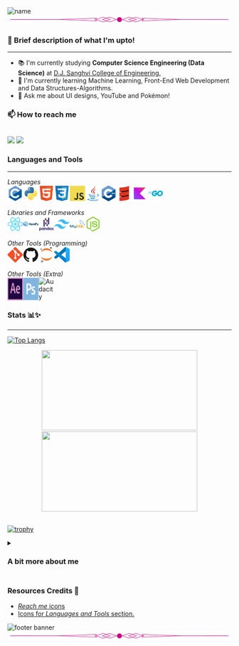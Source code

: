 <!-- Header border -->
<img src="assets/top-banner.gif" alt="name">
<img src="assets/line_divider_color.png" alt="topDivider">

<!-- Brief Description -->
### 📃 Brief description of what I'm upto!
<hr>

- 📚 I'm currently studying **Computer Science Engineering (Data Science)** at [D.J. Sanghvi College of Engineering.](https://www.djsce.ac.in/)
- 🌱 I'm currently learning Machine Learning, Front-End Web Development and Data Structures-Algorithms.
- 💬 Ask me about UI designs, YouTube and Pokémon!

<!-- Contact -->
<h3>📫 How to reach me</h3>
<img src="./assets/color-border.svg" alt="border-bottom colored"/>
<a href="mailto:samarth.tumdi@gmail.com"><img style="width: 35px;" src="https://img.icons8.com/fluent/48/000000/gmail.png"/></a>
<a href="https://www.linkedin.com/in/samarth-tumdi-4474b51b0/"><img style="width: 35px;" src="https://img.icons8.com/color/48/null/linkedin-circled--v1.png"/></a>
<br>

### Languages and Tools
<hr>
<em>Languages</em>
<div style="display: flex; justify-content: left;">
<img style="width: 35px;" src="https://raw.githubusercontent.com/devicons/devicon/master/icons/c/c-original.svg" alt="C" title="C"/> 
<img style="width: 35px;" src="https://raw.githubusercontent.com/devicons/devicon/master/icons/python/python-original.svg" alt="Python" title="Python"/> 
<img style="width: 35px;" src="https://raw.githubusercontent.com/devicons/devicon/master/icons/html5/html5-original.svg" alt="HTML" title="HTML"/> 
<img style="width: 35px;" src="https://raw.githubusercontent.com/devicons/devicon/master/icons/css3/css3-original.svg" alt="CSS" title="CSS"/> 
<img style="width: 35px;" src="https://raw.githubusercontent.com/devicons/devicon/master/icons/javascript/javascript-original.svg" alt="JavaScript" title="JavaScript"/> 
<img style="width: 35px;" src="https://raw.githubusercontent.com/devicons/devicon/master/icons/java/java-original.svg" alt="Java" title="Java"/> 
<img style="width: 35px;" src="https://raw.githubusercontent.com/devicons/devicon/master/icons/cplusplus/cplusplus-original.svg" alt="C++" title="C++"/> 
<img style="width: 35px;" src="https://raw.githubusercontent.com/devicons/devicon/master/icons/scala/scala-original.svg" alt="Scala" title="Scala"/> 
<img style="width: 35px;" src="https://raw.githubusercontent.com/devicons/devicon/master/icons/kotlin/kotlin-original.svg" alt="Kotlin" title="Kotlin"/> 
<img style="width: 35px;" src="https://raw.githubusercontent.com/devicons/devicon/master/icons/go/go-original-wordmark.svg" alt="Go" title="Go"/> 
</div><br>
<em>Libraries and Frameworks</em>
<div style="display: flex; justify-content: left;">
<img style="width: 35px;" src="https://raw.githubusercontent.com/devicons/devicon/master/icons/react/react-original.svg" alt="React" title="React"/> 
<img style="width: 35px;" src="https://raw.githubusercontent.com/devicons/devicon/master/icons/numpy/numpy-original-wordmark.svg" alt="NumPy" title="NumPy"/> 
<img style="width: 35px;" src="https://raw.githubusercontent.com/devicons/devicon/master/icons/pandas/pandas-original-wordmark.svg" alt="Pandas" title="Pandas"/> 
<img style="width: 35px;" src="https://raw.githubusercontent.com/devicons/devicon/master/icons/tailwindcss/tailwindcss-plain.svg" alt="TailwindCSS" title="TailwindCSS"/> 
<img style="width: 35px;" src="https://raw.githubusercontent.com/devicons/devicon/master/icons/mysql/mysql-original-wordmark.svg" alt="MySQL" title="MySQL"/> 
<img style="width: 35px;" src="https://raw.githubusercontent.com/devicons/devicon/master/icons/nodejs/nodejs-plain.svg" alt="NodeJS" title="NodeJS"/> 
</div><br>
<em>Other Tools (Programming)</em>
<div style="display: flex; justify-content: left;">
<img style="width: 35px;" src="https://raw.githubusercontent.com/devicons/devicon/master/icons/git/git-original.svg" alt="Git" title="Git"/> 
<img style="width: 35px;" src="https://raw.githubusercontent.com/devicons/devicon/master/icons/github/github-original.svg" alt="GitHub" title="GitHub"/> 
<img style="width: 35px;" src="https://raw.githubusercontent.com/devicons/devicon/master/icons/jupyter/jupyter-original.svg" alt="Jupyter" title="Jupyter"/> 
<img style="width: 35px;" src="https://raw.githubusercontent.com/devicons/devicon/master/icons/vscode/vscode-original.svg" alt="VSCode" title="VSCode"/> 
</div><br>
<em>Other Tools (Extra)</em>
<div style="display: flex; justify-content: left;">
<img style="width: 35px;" src="https://raw.githubusercontent.com/devicons/devicon/master/icons/aftereffects/aftereffects-original.svg" alt="Adobe After Effects" title="Adobe After Effects"/> 
<img style="width: 35px;" src="https://raw.githubusercontent.com/devicons/devicon/master/icons/photoshop/photoshop-plain.svg" alt="Adobe Photoshop" title="Adobe Photoshop"/> 
<img style="width: 35px;" src="https://upload.wikimedia.org/wikipedia/commons/f/f6/Audacity_Logo.svg" alt="Audacity" title="Audacity"/> 
</div>
  
<!-- Stats -->
### Stats 📊✨
<hr>

[![Top Langs](https://github-readme-stats.vercel.app/api/top-langs/?username=skyoxima&theme=radical&exclude_repo=Deep_Learning_Practice&border_radius=20&layout=compact)](https://github.com/anuraghazra/github-readme-stats)
  

<div style="display: grid; align-items: center; justify-content: center;">
<a height="0" href="https://git.io/streak-stats"><img style="width: 350px; height: 180px;" src="https://streak-stats.demolab.com?user=Skyoxima&theme=radical&border_radius=20&fire=FFD600"/></a>
<img style="width: 350px; height: 180px;" src="https://github-readme-stats.vercel.app/api?username=skyoxima&hide=commits&theme=radical&border_radius=20&locale=en&count_private=true&show_icons=true&include_all_commits=true"/>
</div><br>

[![trophy](https://github-profile-trophy.vercel.app/?username=skyoxima&theme=radical&no-frame=true&margin-w=15&no-bg=true)](https://github.com/ryo-ma/github-profile-trophy)
  
<details>
<summary><h3>A bit more about me<h3></summary>
<p>
I am Samarth Tumdi, but go by Skyoxima here, my "Internet name". I am a 19y/o who was always fascinated by computers, basically grew with them from making PowerPoint presentations about numbers using WordArt when I was 5-6 (fond memories😊), playing games, to eventually learning about programming and understanding the process of making my machine do what I've imagined in my mind. 
</p>
<p>
As I've mentioned at the top, I am a student as of now and currently I'm leanring both core Computer Science concepts, Web Development as well as Machine Learning. I've not yet decided my final vocation amongst these 3 as I am quite interested and passionate for each of them and this account will act as a "sanctuary" of everything I am learning. I hope it becomes something worthwhile and enjoyable!
</p>
</details> 

### Resources Credits 🙏
- <a target="_blank" href="https://icons8.com"><em>Reach me</em> icons</a> 
- <a target="_blank" href="https://github.com/devicons/devicon">Icons for <em>Languages and Tools</em> section.</a> 
  

<img src="assets/only-bg.gif" alt="footer banner">
<!-- Footer border -->
<img src="assets/line_divider_color.png" alt="bottomDivider">
